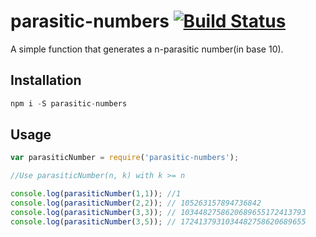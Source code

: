 # parasitic-numbers [![Build Status](https://travis-ci.org/edgarpf/parasitic-numbers.svg?branch=master)](https://travis-ci.org/edgarpf/parasitic-numbers)
A simple function that generates a n-parasitic number(in base 10).

## Installation
```js
npm i -S parasitic-numbers
```

## Usage
```js
var parasiticNumber = require('parasitic-numbers');

//Use parasiticNumber(n, k) with k >= n 

console.log(parasiticNumber(1,1)); //1
console.log(parasiticNumber(2,2)); // 105263157894736842
console.log(parasiticNumber(3,3)); // 1034482758620689655172413793
console.log(parasiticNumber(3,5)); // 1724137931034482758620689655

```
